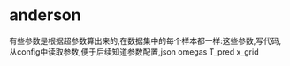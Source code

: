  # anderson
有些参数是根据超参数算出来的,在数据集中的每个样本都一样:这些参数,写代码,从config中读取参数,便于后续知道参数配置,json
omegas
T_pred
x_grid
